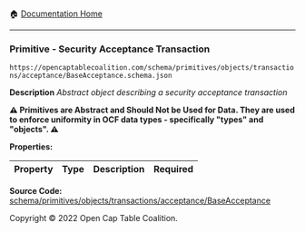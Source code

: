 :house: [Documentation Home](/README.md)

---

### Primitive - Security Acceptance Transaction

`https://opencaptablecoalition.com/schema/primitives/objects/transactions/acceptance/BaseAcceptance.schema.json`

**Description** _Abstract object describing a security acceptance transaction_

**:warning: Primitives are Abstract and Should Not be Used for Data. They are used to enforce uniformity in OCF data types - specifically "types" and "objects". :warning:**

**Properties:**

| Property | Type | Description | Required |
| -------- | ---- | ----------- | -------- |

**Source Code:** [schema/primitives/objects/transactions/acceptance/BaseAcceptance](/schema/primitives/objects/transactions/acceptance/BaseAcceptance.schema.json)

Copyright © 2022 Open Cap Table Coalition.
